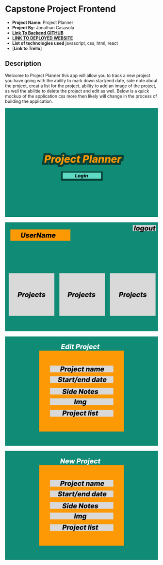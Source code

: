 # Capstone Project Frontend

- **Project Name:** Project Planner
- **Project By:** Jonathan Casasola
- [**Link To  Backend GITHUB**](https://github.com/Jonathan1295-09/CapstoneBackEnd)
- [**LINK TO DEPLOYED WEBSITE**](https://capstonefrontend-ifkz.onrender.com)
- **List of technologies used** javascript, css, html, react
- [**Link to Trello**]

## Description
Welcome to Project Planner this app will allow you to track a new project you have going with the ability to mark down start/end date, side note about the project, creat a list for the project, ability to add an image of the project, as well the abilitie to delete the project and edit as well. Below is a quick mockup of the application css more then likely will change in the process of building the application.

![<a href"'>](<img/Wireframe - 1.jpg>)

![<a href"'>](<img/Wireframe - 1home.jpg>)

![<a href"'>](<img/Project Planneredit.jpg>)

![<a href"'>](<img/Project Plannernew.jpg>)
